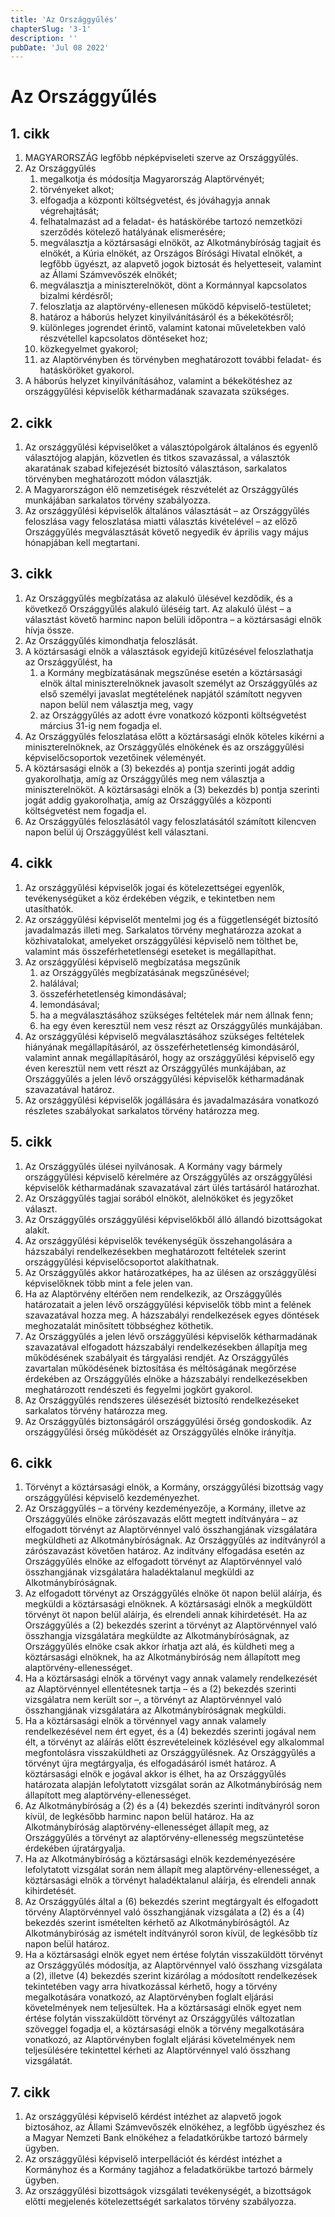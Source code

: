```yaml
---
title: 'Az Országgyűlés'
chapterSlug: '3-1'
description: ''
pubDate: 'Jul 08 2022'
---
```


# Az Országgyűlés

## 1. cikk
1. MAGYARORSZÁG legfőbb népképviseleti szerve az Országgyűlés.
2. Az Országgyűlés
   1. megalkotja és módosítja Magyarország Alaptörvényét;
   2. törvényeket alkot;
   3. elfogadja a központi költségvetést, és jóváhagyja annak végrehajtását;
   4. felhatalmazást ad a feladat- és hatáskörébe tartozó nemzetközi szerződés kötelező hatályának elismerésére;
   5. megválasztja a köztársasági elnököt, az Alkotmánybíróság tagjait és elnökét, a Kúria elnökét, az Országos Bírósági Hivatal elnökét, a legfőbb ügyészt, az alapvető jogok biztosát és helyetteseit, valamint az Állami Számvevőszék elnökét;
   6. megválasztja a miniszterelnököt, dönt a Kormánnyal kapcsolatos bizalmi kérdésről;
   7. feloszlatja az alaptörvény-ellenesen működő képviselő-testületet;
   8. határoz a háborús helyzet kinyilvánításáról és a békekötésről;
   9. különleges jogrendet érintő, valamint katonai műveletekben való részvétellel kapcsolatos döntéseket hoz;
   10. közkegyelmet gyakorol;
   11. az Alaptörvényben és törvényben meghatározott további feladat- és hatásköröket gyakorol.
3. A háborús helyzet kinyilvánításához, valamint a békekötéshez az országgyűlési képviselők kétharmadának szavazata szükséges.

## 2. cikk
1. Az országgyűlési képviselőket a választópolgárok általános és egyenlő választójog alapján, közvetlen és titkos szavazással, a választók akaratának szabad kifejezését biztosító választáson, sarkalatos törvényben meghatározott módon választják.
2. A Magyarországon élő nemzetiségek részvételét az Országgyűlés munkájában sarkalatos törvény szabályozza.
3. Az országgyűlési képviselők általános választását – az Országgyűlés feloszlása vagy feloszlatása miatti választás kivételével – az előző Országgyűlés megválasztását követő negyedik év április vagy május hónapjában kell megtartani.

## 3. cikk
1. Az Országgyűlés megbízatása az alakuló ülésével kezdődik, és a következő Országgyűlés alakuló üléséig tart. Az alakuló ülést – a választást követő harminc napon belüli időpontra – a köztársasági elnök hívja össze.
2. Az Országgyűlés kimondhatja feloszlását.
3. A köztársasági elnök a választások egyidejű kitűzésével feloszlathatja az Országgyűlést, ha
   1. a Kormány megbízatásának megszűnése esetén a köztársasági elnök által miniszterelnöknek javasolt személyt az Országgyűlés az első személyi javaslat megtételének napjától számított negyven napon belül nem választja meg, vagy
   2. az Országgyűlés az adott évre vonatkozó központi költségvetést március 31-ig nem fogadja el.
4. Az Országgyűlés feloszlatása előtt a köztársasági elnök köteles kikérni a miniszterelnöknek, az Országgyűlés elnökének és az országgyűlési képviselőcsoportok vezetőinek véleményét.
5. A köztársasági elnök a (3) bekezdés a) pontja szerinti jogát addig gyakorolhatja, amíg az Országgyűlés meg nem választja a miniszterelnököt. A köztársasági elnök a (3) bekezdés b) pontja szerinti jogát addig gyakorolhatja, amíg az Országgyűlés a központi költségvetést nem fogadja el.
6. Az Országgyűlés feloszlásától vagy feloszlatásától számított kilencven napon belül új Országgyűlést kell választani.

## 4. cikk
1. Az országgyűlési képviselők jogai és kötelezettségei egyenlők, tevékenységüket a köz érdekében végzik, e tekintetben nem utasíthatók.
2. Az országgyűlési képviselőt mentelmi jog és a függetlenségét biztosító javadalmazás illeti meg. Sarkalatos törvény meghatározza azokat a közhivatalokat, amelyeket országgyűlési képviselő nem tölthet be, valamint más összeférhetetlenségi eseteket is megállapíthat.
3. Az országgyűlési képviselő megbízatása megszűnik
   1. az Országgyűlés megbízatásának megszűnésével;
   2. halálával;
   3. összeférhetetlenség kimondásával;
   4. lemondásával;
   5. ha a megválasztásához szükséges feltételek már nem állnak fenn;
   6. ha egy éven keresztül nem vesz részt az Országgyűlés munkájában.
4. Az országgyűlési képviselő megválasztásához szükséges feltételek hiányának megállapításáról, az összeférhetetlenség kimondásáról, valamint annak megállapításáról, hogy az országgyűlési képviselő egy éven keresztül nem vett részt az Országgyűlés munkájában, az Országgyűlés a jelen lévő országgyűlési képviselők kétharmadának szavazatával határoz.
5. Az országgyűlési képviselők jogállására és javadalmazására vonatkozó részletes szabályokat sarkalatos törvény határozza meg.

## 5. cikk
1. Az Országgyűlés ülései nyilvánosak. A Kormány vagy bármely országgyűlési képviselő kérelmére az Országgyűlés az országgyűlési képviselők kétharmadának szavazatával zárt ülés tartásáról határozhat.
2. Az Országgyűlés tagjai sorából elnököt, alelnököket és jegyzőket választ.
3. Az Országgyűlés országgyűlési képviselőkből álló állandó bizottságokat alakít.
4. Az országgyűlési képviselők tevékenységük összehangolására a házszabályi rendelkezésekben meghatározott feltételek szerint országgyűlési képviselőcsoportot alakíthatnak.
5. Az Országgyűlés akkor határozatképes, ha az ülésen az országgyűlési képviselőknek több mint a fele jelen van.
6. Ha az Alaptörvény eltérően nem rendelkezik, az Országgyűlés határozatait a jelen lévő országgyűlési képviselők több mint a felének szavazatával hozza meg. A házszabályi rendelkezések egyes döntések meghozatalát minősített többséghez köthetik.
7. Az Országgyűlés a jelen lévő országgyűlési képviselők kétharmadának szavazatával elfogadott házszabályi rendelkezésekben állapítja meg működésének szabályait és tárgyalási rendjét. Az Országgyűlés zavartalan működésének biztosítása és méltóságának megőrzése érdekében az Országgyűlés elnöke a házszabályi rendelkezésekben meghatározott rendészeti és fegyelmi jogkört gyakorol.
8. Az Országgyűlés rendszeres ülésezését biztosító rendelkezéseket sarkalatos törvény határozza meg.
9. Az Országgyűlés biztonságáról országgyűlési őrség gondoskodik. Az országgyűlési őrség működését az Országgyűlés elnöke irányítja.

## 6. cikk
1. Törvényt a köztársasági elnök, a Kormány, országgyűlési bizottság vagy országgyűlési képviselő kezdeményezhet.
2. Az Országgyűlés – a törvény kezdeményezője, a Kormány, illetve az Országgyűlés elnöke zárószavazás előtt megtett indítványára – az elfogadott törvényt az Alaptörvénnyel való összhangjának vizsgálatára megküldheti az Alkotmánybíróságnak. Az Országgyűlés az indítványról a zárószavazást követően határoz. Az indítvány elfogadása esetén az Országgyűlés elnöke az elfogadott törvényt az Alaptörvénnyel való összhangjának vizsgálatára haladéktalanul megküldi az Alkotmánybíróságnak.
3. Az elfogadott törvényt az Országgyűlés elnöke öt napon belül aláírja, és megküldi a köztársasági elnöknek. A köztársasági elnök a megküldött törvényt öt napon belül aláírja, és elrendeli annak kihirdetését. Ha az Országgyűlés a (2) bekezdés szerint a törvényt az Alaptörvénnyel való összhangja vizsgálatára megküldte az Alkotmánybíróságnak, az Országgyűlés elnöke csak akkor írhatja azt alá, és küldheti meg a köztársasági elnöknek, ha az Alkotmánybíróság nem állapított meg alaptörvény-ellenességet.
4. Ha a köztársasági elnök a törvényt vagy annak valamely rendelkezését az Alaptörvénnyel ellentétesnek tartja – és a (2) bekezdés szerinti vizsgálatra nem került sor –, a törvényt az Alaptörvénnyel való összhangjának vizsgálatára az Alkotmánybíróságnak megküldi.
5. Ha a köztársasági elnök a törvénnyel vagy annak valamely rendelkezésével nem ért egyet, és a (4) bekezdés szerinti jogával nem élt, a törvényt az aláírás előtt észrevételeinek közlésével egy alkalommal megfontolásra visszaküldheti az Országgyűlésnek. Az Országgyűlés a törvényt újra megtárgyalja, és elfogadásáról ismét határoz. A köztársasági elnök e jogával akkor is élhet, ha az Országgyűlés határozata alapján lefolytatott vizsgálat során az Alkotmánybíróság nem állapított meg alaptörvény-ellenességet.
6. Az Alkotmánybíróság a (2) és a (4) bekezdés szerinti indítványról soron kívül, de legkésőbb harminc napon belül határoz. Ha az Alkotmánybíróság alaptörvény-ellenességet állapít meg, az Országgyűlés a törvényt az alaptörvény-ellenesség megszüntetése érdekében újratárgyalja.
7. Ha az Alkotmánybíróság a köztársasági elnök kezdeményezésére lefolytatott vizsgálat során nem állapít meg alaptörvény-ellenességet, a köztársasági elnök a törvényt haladéktalanul aláírja, és elrendeli annak kihirdetését.
8. Az Országgyűlés által a (6) bekezdés szerint megtárgyalt és elfogadott törvény Alaptörvénnyel való összhangjának vizsgálata a (2) és a (4) bekezdés szerint ismételten kérhető az Alkotmánybíróságtól. Az Alkotmánybíróság az ismételt indítványról soron kívül, de legkésőbb tíz napon belül határoz.
9. Ha a köztársasági elnök egyet nem értése folytán visszaküldött törvényt az Országgyűlés módosítja, az Alaptörvénnyel való összhang vizsgálata a (2), illetve (4) bekezdés szerint kizárólag a módosított rendelkezések tekintetében vagy arra hivatkozással kérhető, hogy a törvény megalkotására vonatkozó, az Alaptörvényben foglalt eljárási követelmények nem teljesültek. Ha a köztársasági elnök egyet nem értése folytán visszaküldött törvényt az Országgyűlés változatlan szöveggel fogadja el, a köztársasági elnök a törvény megalkotására vonatkozó, az Alaptörvényben foglalt eljárási követelmények nem teljesülésére tekintettel kérheti az Alaptörvénnyel való összhang vizsgálatát.

## 7. cikk
1. Az országgyűlési képviselő kérdést intézhet az alapvető jogok biztosához, az Állami Számvevőszék elnökéhez, a legfőbb ügyészhez és a Magyar Nemzeti Bank elnökéhez a feladatkörükbe tartozó bármely ügyben.
2. Az országgyűlési képviselő interpellációt és kérdést intézhet a Kormányhoz és a Kormány tagjához a feladatkörükbe tartozó bármely ügyben.
3. Az országgyűlési bizottságok vizsgálati tevékenységét, a bizottságok előtti megjelenés kötelezettségét sarkalatos törvény szabályozza.
